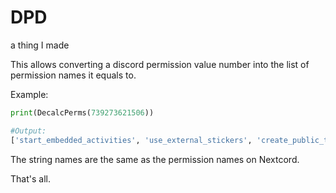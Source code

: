 # DPD
a thing I made

This allows converting a discord permission value number into the list of permission names it equals to.

Example:
```py
print(DecalcPerms(739273621506))

#Output:
['start_embedded_activities', 'use_external_stickers', 'create_public_threads', 'manage_threads', 'manage_webhooks', 'speak', 'use_external_emojis', 'embed_links', 'kick_members']
```

The string names are the same as the permission names on Nextcord.

That's all.
